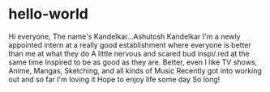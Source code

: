 # hello-world
Hi everyone,
The name's Kandelkar...Ashutosh Kandelkar
I'm a newly appointed intern at a really good establishment where everyone is better than me at what they do
A little nervous and scared bud inspi/.red at the same time
Inspired to be as good as they are. Better, even
I like TV shows, Anime, Mangas, Sketching, and all kinds of Music
Recently got into working out and so far I'm loving it
Hope to enjoy life some day
So long!

